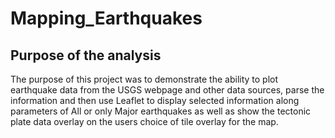 # Mapping_Earthquakes

## Purpose of the analysis 
The purpose of this project was to demonstrate the ability to plot earthquake data from the USGS webpage and other data sources, parse the information and then use Leaflet to display selected information along parameters of All or only Major earthquakes as well as show the tectonic plate data overlay on the users choice of tile overlay for the map.